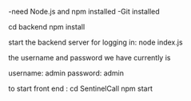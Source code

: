 -need Node.js and npm installed
-Git installed

cd backend
npm install

start the backend server for logging in: 
node index.js

the username and password we have currently is 

username: admin
password: admin


to start front end :
cd SentinelCall
npm start 
